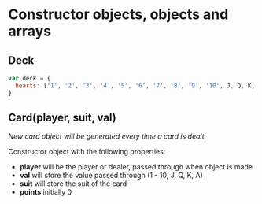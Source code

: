 # Constructor objects, objects and arrays

## Deck
```javascript
var deck = {
  hearts: ['1', '2', '3', '4', '5', '6', '7', '8', '9', '10', J, Q, K, A]
}
```
## Card(player, suit, val)
*New card object will be generated every time a card is dealt.*

Constructor object with the following properties:
- **player** will be the player or dealer, passed through when object is made
- **val** will store the value passed through (1 - 10, J, Q, K, A)
- **suit** will store the suit of the card
- **points** initially 0
